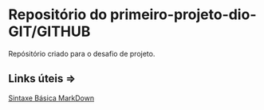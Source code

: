 # Repositório do primeiro-projeto-dio-GIT/GITHUB
Repósitório criado para o desafio de projeto.

## Links úteis =>
[Sintaxe Básica MarkDown](https://www.markdownguide.org/basic-syntax/)
